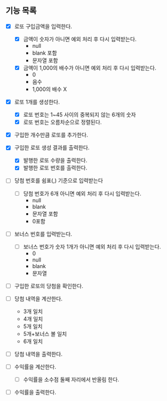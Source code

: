 ## 기능 목록

- [x] 로또 구입금액을 입력한다.
    - [x] 금액이 숫자가 아니면 예외 처리 후 다시 입력받는다.
        - null
        - blank 포함
        - 문자열 포함
    - [x] 금액이 1,000의 배수가 아니면 예외 처리 후 다시 입력받는다.
        - 0
        - 음수
        - 1,000의 배수 X

- [x] 로또 1개를 생성한다.
    - [x] 로또 번호는 1~45 사이의 중복되지 않는 6개의 숫자
    - [x] 로또 번호는 오름차순으로 정렬된다.
- [x] 구입한 개수만큼 로또를 추가한다.
- [x] 구입한 로또 생성 결과를 출력한다.
    - [x] 발행한 로또 수량을 출력한다.
    - [x] 발행한 로또 번호를 출력한다.

- [ ] 당첨 번호를 쉼표(,) 기준으로 입력받는다
    - [ ] 당첨 번호가 6개 아니면 예외 처리 후 다시 입력받는다.
        - null
        - blank
        - 문자열 포함
        - 0포함

- [ ] 보너스 번호를 입력받는다.
    - [ ] 보너스 번호가 숫자 1개가 아니면 예외 처리 후 다시 입력받는다.
        - 0
        - null
        - blank
        - 문자열

- [ ] 구입한 로또의 당첨을 확인한다.

- [ ] 당첨 내역을 계산한다.
    - 3개 일치
    - 4개 일치
    - 5개 일치
    - 5개+보너스 볼 일치
    - 6개 일치
- [ ] 당첨 내역을 출력한다.

- [ ] 수익률을 계산한다.
    - [ ] 수익률을 소수점 둘째 자리에서 반올림 한다.
- [ ] 수익률을 출력한다.